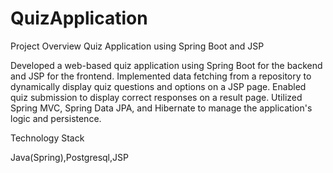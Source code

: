 # QuizApplication

Project Overview
Quiz Application using Spring Boot and JSP

Developed a web-based quiz application using Spring Boot for the backend and JSP for the frontend.
Implemented data fetching from a repository to dynamically display quiz questions and options on a JSP page.
Enabled quiz submission to display correct responses on a result page.
Utilized Spring MVC, Spring Data JPA, and Hibernate to manage the application's logic and persistence.

Technology Stack

Java(Spring),Postgresql,JSP
